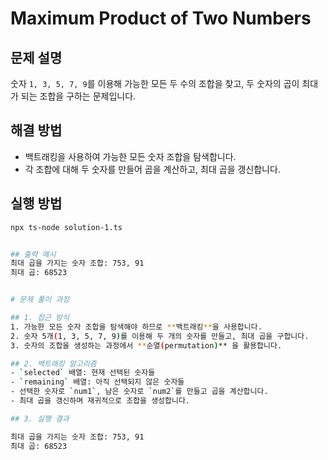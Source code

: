 # Maximum Product of Two Numbers

## 문제 설명
숫자 `1, 3, 5, 7, 9`를 이용해 가능한 모든 두 수의 조합을 찾고, 두 숫자의 곱이 최대가 되는 조합을 구하는 문제입니다.

## 해결 방법
- 백트래킹을 사용하여 가능한 모든 숫자 조합을 탐색합니다.
- 각 조합에 대해 두 숫자를 만들어 곱을 계산하고, 최대 곱을 갱신합니다.

## 실행 방법
```bash
npx ts-node solution-1.ts


## 출력 예시
최대 곱을 가지는 숫자 조합: 753, 91
최대 곱: 68523


# 문제 풀이 과정

## 1. 접근 방식
1. 가능한 모든 숫자 조합을 탐색해야 하므로 **백트래킹**을 사용합니다.
2. 숫자 5개(1, 3, 5, 7, 9)를 이용해 두 개의 숫자를 만들고, 최대 곱을 구합니다.
3. 숫자의 조합을 생성하는 과정에서 **순열(permutation)** 을 활용합니다.

## 2. 백트래킹 알고리즘
- `selected` 배열: 현재 선택된 숫자들
- `remaining` 배열: 아직 선택되지 않은 숫자들
- 선택한 숫자로 `num1`, 남은 숫자로 `num2`를 만들고 곱을 계산합니다.
- 최대 곱을 갱신하며 재귀적으로 조합을 생성합니다.

## 3. 실행 결과

최대 곱을 가지는 숫자 조합: 753, 91
최대 곱: 68523
